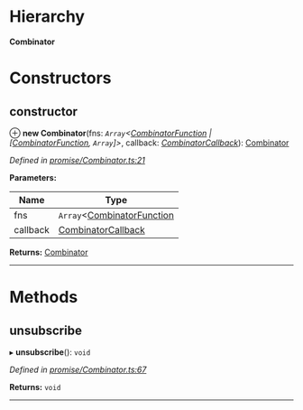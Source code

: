 

# Hierarchy

**Combinator**

# Constructors

<a id="constructor"></a>

##  constructor

⊕ **new Combinator**(fns: *`Array`<[CombinatorFunction](../modules/_promise_combinator_.md#combinatorfunction) | [[CombinatorFunction](../modules/_promise_combinator_.md#combinatorfunction), `Array`]>*, callback: *[CombinatorCallback](../modules/_promise_combinator_.md#combinatorcallback)*): [Combinator](_promise_combinator_.combinator.md)

*Defined in [promise/Combinator.ts:21](https://github.com/polkadot-js/api/blob/ed1ad05/packages/api/src/promise/Combinator.ts#L21)*

**Parameters:**

| Name | Type |
| ------ | ------ |
| fns | `Array`<[CombinatorFunction](../modules/_promise_combinator_.md#combinatorfunction) | [[CombinatorFunction](../modules/_promise_combinator_.md#combinatorfunction), `Array`]> |
| callback | [CombinatorCallback](../modules/_promise_combinator_.md#combinatorcallback) |

**Returns:** [Combinator](_promise_combinator_.combinator.md)

___

# Methods

<a id="unsubscribe"></a>

##  unsubscribe

▸ **unsubscribe**(): `void`

*Defined in [promise/Combinator.ts:67](https://github.com/polkadot-js/api/blob/ed1ad05/packages/api/src/promise/Combinator.ts#L67)*

**Returns:** `void`

___

